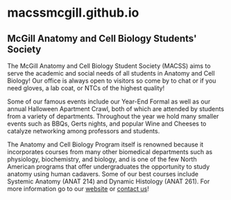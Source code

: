 # macssmcgill.github.io
## McGill Anatomy and Cell Biology Students' Society

The McGill Anatomy and Cell Biology Student Society (MACSS) aims to serve the academic and social needs of all students in Anatomy and Cell Biology! Our office is always open to visitors so come by to chat or if you need gloves, a lab coat, or NTCs of the highest quality!

Some of our famous events include our Year-End Formal as well as our annual Halloween Apartment Crawl, both of which are attended by students from a variety of departments. Throughout the year we hold many smaller events such as BBQs, Gerts nights, and popular Wine and Cheeses to catalyze networking among professors and students.

The Anatomy and Cell Biology Program itself is renowned because it incorporates courses from many other biomedical departments such as physiology, biochemistry, and biology, and is one of the few North American programs that offer undergraduates the opportunity to study anatomy using human cadavers. Some of our best courses include Systemic Anatomy (ANAT 214) and Dynamic Histology (ANAT 261). For more information go to our [website](https://macssmcgill.com) or [contact us](mailto:macss.mcgill@gmail.com)!
